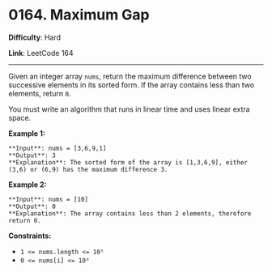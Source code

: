 # 0164. Maximum Gap

**Difficulty**: Hard

**Link**: LeetCode 164

---

Given an integer array `nums`, return the maximum difference between two successive elements in its sorted form. If the array contains less than two elements, return `0`.

You must write an algorithm that runs in linear time and uses linear extra space.

**Example 1:**

    **Input**: nums = [3,6,9,1]
    **Output**: 3
    **Explanation**: The sorted form of the array is [1,3,6,9], either (3,6) or (6,9) has the maximum difference 3.

**Example 2:**

    **Input**: nums = [10]
    **Output**: 0
    **Explanation**: The array contains less than 2 elements, therefore return 0.

**Constraints:**

- `1 <= nums.length <= 10⁵`
- `0 <= nums[i] <= 10⁹`
